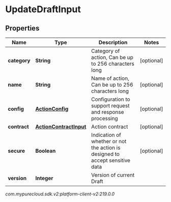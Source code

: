 # UpdateDraftInput


## Properties

| Name | Type | Description | Notes |
| ------------ | ------------- | ------------- | ------------- |
| **category** | **String** | Category of action, Can be up to 256 characters long |  [optional] |
| **name** | **String** | Name of action, Can be up to 256 characters long |  [optional] |
| **config** | [**ActionConfig**](ActionConfig) | Configuration to support request and response processing |  [optional] |
| **contract** | [**ActionContractInput**](ActionContractInput) | Action contract |  [optional] |
| **secure** | **Boolean** | Indication of whether or not the action is designed to accept sensitive data |  [optional] |
| **version** | **Integer** | Version of current Draft |  |




_com.mypurecloud.sdk.v2:platform-client-v2:219.0.0_
